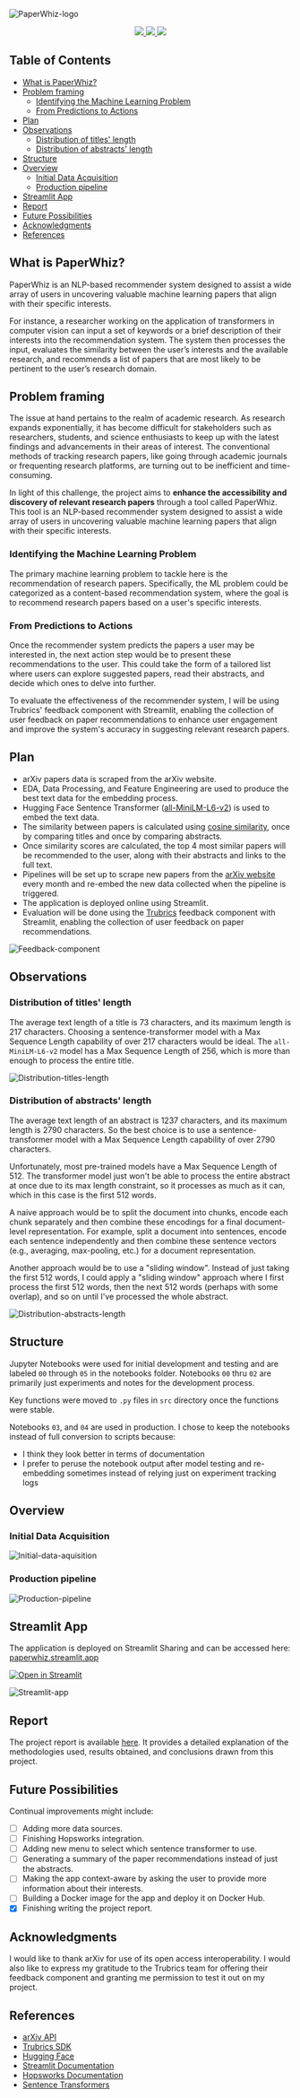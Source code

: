 ![PaperWhiz-logo](./assets/images/paperwhiz_logo.png)

<p align="center">
  <a  href="https://paperwhiz.streamlit.app" target="_blank">
    <img src="https://static.streamlit.io/badges/streamlit_badge_red.svg" />
  </a>
  <a  href="https://huggingface.co/spaces/yassine-rd/paperwhiz" target="_blank">
    <img src="https://img.shields.io/badge/%F0%9F%A4%97%20Hugging%20Face-Spaces-red" />
  </a>
  <a  href="https://github.com/yassine-rd/PaperWhiz/blob/master/LICENSE" target="_blank">
    <img src="https://img.shields.io/badge/license-MIT-red.svg" />
  </a>
</p>

## Table of Contents

- [What is PaperWhiz?](#what-is-paperwhiz)
- [Problem framing](#problem-framing)
  - [Identifying the Machine Learning Problem](#identifying-the-machine-learning-problem)
  - [From Predictions to Actions](#from-predictions-to-actions)
- [Plan](#plan)
- [Observations](#observations)
  - [Distribution of titles' length](#distribution-of-titles-length)
  - [Distribution of abstracts' length](#distribution-of-abstracts-length)
- [Structure](#structure)
- [Overview](#overview)
  - [Initial Data Acquisition](#initial-data-acquisition)
  - [Production pipeline](#production-pipeline)
- [Streamlit App](#streamlit-app)
- [Report](#report)
- [Future Possibilities](#future-possibilities)
- [Acknowledgments](#acknowledgments)
- [References](#references)

## What is PaperWhiz?

PaperWhiz is an NLP-based recommender system designed to assist a wide array of users in uncovering valuable machine learning papers that align with their specific interests.

For instance, a researcher working on the application of transformers in computer vision can input a set of keywords or a brief description of their interests into the recommendation system. The system then processes the input, evaluates the similarity between the user’s interests and the available research, and recommends a list of papers that are most likely to be pertinent to the user’s research domain.

## Problem framing

The issue at hand pertains to the realm of academic research. As research expands exponentially, it has become difficult for stakeholders such as researchers, students, and science enthusiasts to keep up with the latest findings and advancements in their areas of interest. The conventional methods of tracking research papers, like going through academic journals or frequenting research platforms, are turning out to be inefficient and time-consuming.

In light of this challenge, the project aims to **enhance the accessibility and discovery of relevant research papers** through a tool called PaperWhiz. This tool is an NLP-based recommender system designed to assist a wide array of users in uncovering valuable machine learning papers that align with their specific interests.

### Identifying the Machine Learning Problem

The primary machine learning problem to tackle here is the recommendation of research papers. Specifically, the ML problem could be categorized as a content-based recommendation system, where the goal is to recommend research papers based on a user's specific interests.

### From Predictions to Actions

Once the recommender system predicts the papers a user may be interested in, the next action step would be to present these recommendations to the user. This could take the form of a tailored list where users can explore suggested papers, read their abstracts, and decide which ones to delve into further.

To evaluate the effectiveness of the recommender system, I will be using Trubrics' feedback component with Streamlit, enabling the collection of user feedback on paper recommendations to enhance user engagement and improve the system's accuracy in suggesting relevant research papers.

## Plan

- arXiv papers data is scraped from the arXiv website.
- EDA, Data Processing, and Feature Engineering are used to produce the best text data for the embedding process.
- Hugging Face Sentence Transformer ([all-MiniLM-L6-v2](https://huggingface.co/sentence-transformers/all-MiniLM-L6-v2)) is used to embed the text data.
- The similarity between papers is calculated using [cosine similarity](https://en.wikipedia.org/wiki/Cosine_similarity), once by comparing titles and once by comparing abstracts.
- Once similarity scores are calculated, the top 4 most similar papers will be recommended to the user, along with their abstracts and links to the full text.
- Pipelines will be set up to scrape new papers from the [arXiv website](https://arxiv.org/) every month and re-embed the new data collected when the pipeline is triggered.
- The application is deployed online using Streamlit.
- Evaluation will be done using the [Trubrics](https://trubrics.com/) feedback component with Streamlit, enabling the collection of user feedback on paper recommendations.

![Feedback-component](./assets/images/paperwhiz-plan.png)

## Observations

### Distribution of titles' length

The average text length of a title is 73 characters, and its maximum length is 217 characters. Choosing a sentence-transformer model with a Max Sequence Length capability of over 217 characters would be ideal. The `all-MiniLM-L6-v2` model has a Max Sequence Length of 256, which is more than enough to process the entire title.

![Distribution-titles-length](./assets/images/dist_titles_length.png)

### Distribution of abstracts' length

The average text length of an abstract is 1237 characters, and its maximum length is 2790 characters. So the best choice is to use a sentence-transformer model with a Max Sequence Length capability of over 2790 characters.

Unfortunately, most pre-trained models have a Max Sequence Length of 512. The transformer model just won't be able to process the entire abstract at once due to its max length constraint, so it processes as much as it can, which in this case is the first 512 words.

A naive approach would be to split the document into chunks, encode each chunk separately and then combine these encodings for a final document-level representation. For example, split a document into sentences, encode each sentence independently and then combine these sentence vectors (e.g., averaging, max-pooling, etc.) for a document representation.

Another approach would be to use a "sliding window". Instead of just taking the first 512 words, I could apply a "sliding window" approach where I first process the first 512 words, then the next 512 words (perhaps with some overlap), and so on until I've processed the whole abstract.

![Distribution-abstracts-length](./assets/images/dist_abstracts_length.png)

## Structure

Jupyter Notebooks were used for initial development and testing and are labeled `00` through `05` in the notebooks folder. Notebooks `00` thru `02` are primarily just experiments and notes for the development process.

Key functions were moved to `.py` files in `src` directory once the functions were stable.

Notebooks `03`, and `04` are used in production. I chose to keep the notebooks instead of full conversion to scripts because:

- I think they look better in terms of documentation
- I prefer to peruse the notebook output after model testing and re-embedding sometimes instead of relying just on experiment tracking logs

## Overview

### Initial Data Acquisition

![Initial-data-aquisition](./assets/images/initial_data_acquisition.png)

### Production pipeline

![Production-pipeline](./assets/images/production_pipelines.png)

## Streamlit App

The application is deployed on Streamlit Sharing and can be accessed here: [paperwhiz.streamlit.app](https://paperwhiz.streamlit.app)

[![Open in Streamlit](https://static.streamlit.io/badges/streamlit_badge_black_white.svg)](https://paperwhiz.streamlit.app)

![Streamlit-app](./assets/images/streamlit_app.png)

## Report

The project report is available [here](/assets/pdf/report.pdf). It provides a detailed explanation of the methodologies used, results obtained, and conclusions drawn from this project.

## Future Possibilities

Continual improvements might include:

- [ ] Adding more data sources.
- [ ] Finishing Hopsworks integration.
- [ ] Adding new menu to select which sentence transformer to use.
- [ ] Generating a summary of the paper recommendations instead of just the abstracts.
- [ ] Making the app context-aware by asking the user to provide more information about their interests.
- [ ] Building a Docker image for the app and deploy it on Docker Hub.
- [x] Finishing writing the project report.

## Acknowledgments

I would like to thank arXiv for use of its open access interoperability. I would also like to express my gratitude to the Trubrics team for offering their feedback component and granting me permission to test it out on my project.

## References

- [arXiv API](https://arxiv.org/help/api/index)
- [Trubrics SDK](https://trubrics.github.io/trubrics-sdk/)
- [Hugging Face](https://huggingface.co/)
- [Streamlit Documentation](https://docs.streamlit.io/en/stable/)
- [Hopsworks Documentation](https://docs.hopsworks.ai/3.2/)
- [Sentence Transformers](https://www.sbert.net/)
